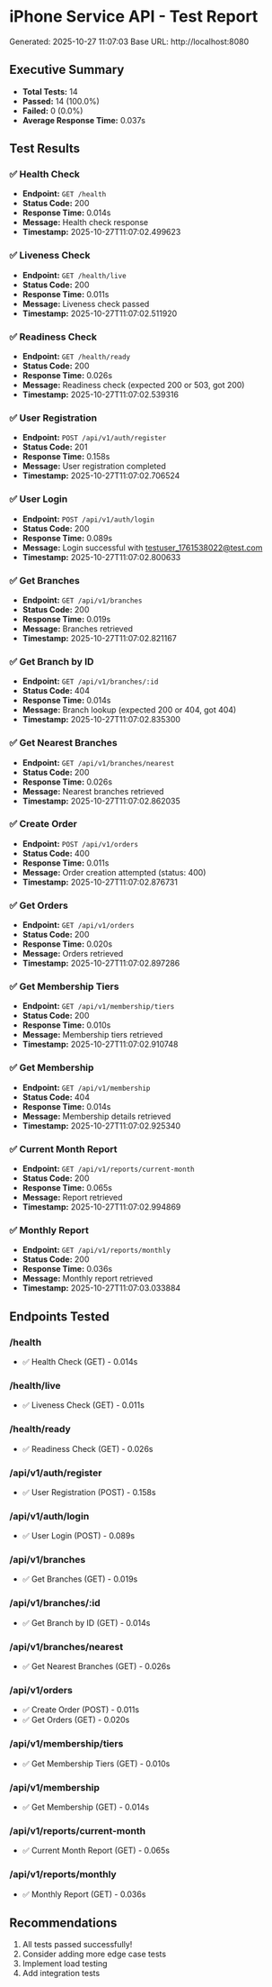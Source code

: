 # iPhone Service API - Test Report
Generated: 2025-10-27 11:07:03
Base URL: http://localhost:8080

## Executive Summary


- **Total Tests:** 14
- **Passed:** 14 (100.0%)
- **Failed:** 0 (0.0%)
- **Average Response Time:** 0.037s

## Test Results

### ✅ Health Check

- **Endpoint:** `GET /health`
- **Status Code:** 200
- **Response Time:** 0.014s
- **Message:** Health check response
- **Timestamp:** 2025-10-27T11:07:02.499623

### ✅ Liveness Check

- **Endpoint:** `GET /health/live`
- **Status Code:** 200
- **Response Time:** 0.011s
- **Message:** Liveness check passed
- **Timestamp:** 2025-10-27T11:07:02.511920

### ✅ Readiness Check

- **Endpoint:** `GET /health/ready`
- **Status Code:** 200
- **Response Time:** 0.026s
- **Message:** Readiness check (expected 200 or 503, got 200)
- **Timestamp:** 2025-10-27T11:07:02.539316

### ✅ User Registration

- **Endpoint:** `POST /api/v1/auth/register`
- **Status Code:** 201
- **Response Time:** 0.158s
- **Message:** User registration completed
- **Timestamp:** 2025-10-27T11:07:02.706524

### ✅ User Login

- **Endpoint:** `POST /api/v1/auth/login`
- **Status Code:** 200
- **Response Time:** 0.089s
- **Message:** Login successful with testuser_1761538022@test.com
- **Timestamp:** 2025-10-27T11:07:02.800633

### ✅ Get Branches

- **Endpoint:** `GET /api/v1/branches`
- **Status Code:** 200
- **Response Time:** 0.019s
- **Message:** Branches retrieved
- **Timestamp:** 2025-10-27T11:07:02.821167

### ✅ Get Branch by ID

- **Endpoint:** `GET /api/v1/branches/:id`
- **Status Code:** 404
- **Response Time:** 0.014s
- **Message:** Branch lookup (expected 200 or 404, got 404)
- **Timestamp:** 2025-10-27T11:07:02.835300

### ✅ Get Nearest Branches

- **Endpoint:** `GET /api/v1/branches/nearest`
- **Status Code:** 200
- **Response Time:** 0.026s
- **Message:** Nearest branches retrieved
- **Timestamp:** 2025-10-27T11:07:02.862035

### ✅ Create Order

- **Endpoint:** `POST /api/v1/orders`
- **Status Code:** 400
- **Response Time:** 0.011s
- **Message:** Order creation attempted (status: 400)
- **Timestamp:** 2025-10-27T11:07:02.876731

### ✅ Get Orders

- **Endpoint:** `GET /api/v1/orders`
- **Status Code:** 200
- **Response Time:** 0.020s
- **Message:** Orders retrieved
- **Timestamp:** 2025-10-27T11:07:02.897286

### ✅ Get Membership Tiers

- **Endpoint:** `GET /api/v1/membership/tiers`
- **Status Code:** 200
- **Response Time:** 0.010s
- **Message:** Membership tiers retrieved
- **Timestamp:** 2025-10-27T11:07:02.910748

### ✅ Get Membership

- **Endpoint:** `GET /api/v1/membership`
- **Status Code:** 404
- **Response Time:** 0.014s
- **Message:** Membership details retrieved
- **Timestamp:** 2025-10-27T11:07:02.925340

### ✅ Current Month Report

- **Endpoint:** `GET /api/v1/reports/current-month`
- **Status Code:** 200
- **Response Time:** 0.065s
- **Message:** Report retrieved
- **Timestamp:** 2025-10-27T11:07:02.994869

### ✅ Monthly Report

- **Endpoint:** `GET /api/v1/reports/monthly`
- **Status Code:** 200
- **Response Time:** 0.036s
- **Message:** Monthly report retrieved
- **Timestamp:** 2025-10-27T11:07:03.033884

## Endpoints Tested

### /health
- ✅ Health Check (GET) - 0.014s

### /health/live
- ✅ Liveness Check (GET) - 0.011s

### /health/ready
- ✅ Readiness Check (GET) - 0.026s

### /api/v1/auth/register
- ✅ User Registration (POST) - 0.158s

### /api/v1/auth/login
- ✅ User Login (POST) - 0.089s

### /api/v1/branches
- ✅ Get Branches (GET) - 0.019s

### /api/v1/branches/:id
- ✅ Get Branch by ID (GET) - 0.014s

### /api/v1/branches/nearest
- ✅ Get Nearest Branches (GET) - 0.026s

### /api/v1/orders
- ✅ Create Order (POST) - 0.011s
- ✅ Get Orders (GET) - 0.020s

### /api/v1/membership/tiers
- ✅ Get Membership Tiers (GET) - 0.010s

### /api/v1/membership
- ✅ Get Membership (GET) - 0.014s

### /api/v1/reports/current-month
- ✅ Current Month Report (GET) - 0.065s

### /api/v1/reports/monthly
- ✅ Monthly Report (GET) - 0.036s

## Recommendations

1. All tests passed successfully!
2. Consider adding more edge case tests
3. Implement load testing
4. Add integration tests


